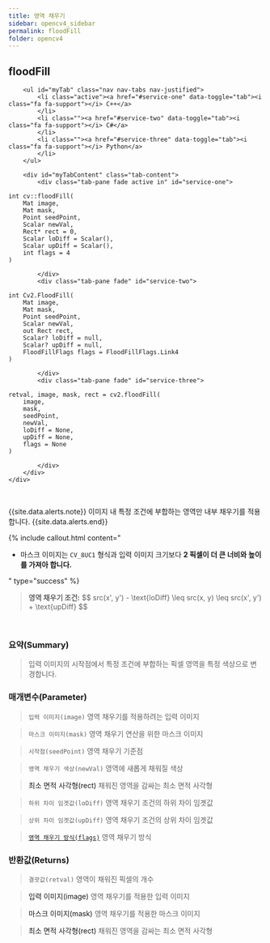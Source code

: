 ```yaml
---
title: 영역 채우기
sidebar: opencv4_sidebar
permalink: floodFill
folder: opencv4
---
```


<div class="row">
    <div class="col-lg-12">
        <h2 class="page-header">floodFill</h2>
    </div>
    <div class="col-lg-12">

        <ul id="myTab" class="nav nav-tabs nav-justified">
            <li class="active"><a href="#service-one" data-toggle="tab"><i class="fa fa-support"></i> C++</a>
            </li>
            <li class=""><a href="#service-two" data-toggle="tab"><i class="fa fa-support"></i> C#</a>
            </li>
            <li class=""><a href="#service-three" data-toggle="tab"><i class="fa fa-support"></i> Python</a>
            </li>
        </ul>

        <div id="myTabContent" class="tab-content">
            <div class="tab-pane fade active in" id="service-one">
<pre class="prettyprint"><code class="language-cpp">int cv::floodFill(
    Mat image,
    Mat mask,
    Point seedPoint,
    Scalar newVal,
    Rect* rect = 0,
    Scalar loDiff = Scalar(),
    Scalar upDiff = Scalar(),
    int flags = 4
)</code></pre>
            </div>
            <div class="tab-pane fade" id="service-two">
<pre class="prettyprint"><code class="language-cs">int Cv2.FloodFill(
    Mat image,
    Mat mask,
    Point seedPoint,
    Scalar newVal,
    out Rect rect,
    Scalar? loDiff = null,
    Scalar? upDiff = null,
    FloodFillFlags flags = FloodFillFlags.Link4
)</code></pre>
            </div>
            <div class="tab-pane fade" id="service-three">
<pre class="prettyprint"><code class="language-py">retval, image, mask, rect = cv2.floodFill(
    image,
    mask,
    seedPoint,
    newVal,
    loDiff = None,
    upDiff = None,
    flags = None
)</code></pre>
            </div>
        </div>
    </div>
</div>

<br>

{{site.data.alerts.note}}
이미지 내 특정 조건에 부합하는 영역만 내부 채우기를 적용합니다.
{{site.data.alerts.end}}

{% include callout.html content="

- 마스크 이미지는 `CV_8UC1` 형식과 입력 이미지 크기보다 **2 픽셀이 더 큰 너비와 높이를 가져아 합니다.**

" type="success" %}

<blockquote class="formula">
<b>영역 채우기 조건:</b>
$$ src(x', y') - \text{loDiff} \leq src(x, y) \leq src(x', y') + \text{upDiff} $$
</blockquote>

<br>

### 요약(Summary)

> 입력 이미지의 시작점에서 특정 조건에 부합하는 픽셀 영역을 특정 색상으로 변경합니다.

### 매개변수(Parameter)

> `입력 이미지(image)` 영역 채우기를 적용하려는 입력 이미지

> `마스크 이미지(mask)` 영역 채우기 연산을 위한 마스크 이미지

> `시작점(seedPoint)` 영역 채우기 기준점

> `영역 채우기 색상(newVal)` 영역에 새롭게 채워질 색상

> <a data-toggle="tooltip" data-original-title="{{site.data.glossary.only_C_CS}}">최소 면적 사각형(rect)</a> 채워진 영역을 감싸는 최소 면적 사각형

> `하위 차이 임곗값(loDiff)` 영역 채우기 조건의 하위 차이 임곗값

> `상위 차이 임곗값(upDiff)` 영역 채우기 조건의 상위 차이 임곗값

> [`영역 채우기 방식(flags)`](FloodFillFlags) 영역 채우기 방식

### 반환값(Returns)

> `결괏값(retval)` 영역이 채워진 픽셀의 개수

> <a data-toggle="tooltip" data-original-title="{{site.data.glossary.only_Python}}">입력 이미지(image)</a> 영역 채우기를 적용한 입력 이미지

> <a data-toggle="tooltip" data-original-title="{{site.data.glossary.only_Python}}">마스크 이미지(mask)</a> 영역 채우기를 적용한 마스크 이미지

> <a data-toggle="tooltip" data-original-title="{{site.data.glossary.only_Python}}">최소 면적 사각형(rect)</a> 채워진 영역을 감싸는 최소 면적 사각형